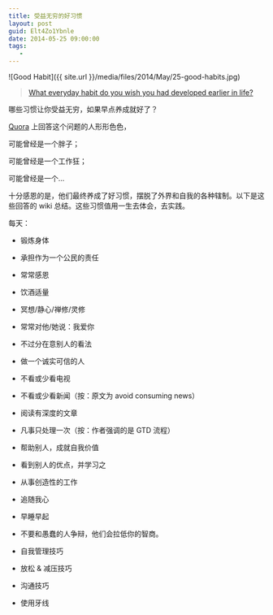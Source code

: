 ```yaml
---
title: 受益无穷的好习惯
layout: post
guid: Elt4Zo1Ybnle
date: 2014-05-25 09:00:00
tags:
   - 
---
```


![Good Habit]({{ site.url }}/media/files/2014/May/25-good-habits.jpg)

> [What everyday habit do you wish you had developed earlier in life?](http://www.quora.com/What-everyday-habit-do-you-wish-you-had-developed-earlier-in-life)


哪些习惯让你受益无穷，如果早点养成就好了？

[Quora](http://www.quora.com) 上回答这个问题的人形形色色，

可能曾经是一个胖子；

可能曾经是一个工作狂；

可能曾经是一个...

十分感恩的是，他们最终养成了好习惯，摆脱了外界和自我的各种辖制。以下是这些回答的 wiki 总结。这些习惯值用一生去体会，去实践。


每天：

* 锻炼身体

* 承担作为一个公民的责任

* 常常感恩

* 饮酒适量

* 冥想/静心/禅修/灵修

* 常常对他/她说：我爱你

* 不过分在意别人的看法

* 做一个诚实可信的人

* 不看或少看电视

* 不看或少看新闻（按：原文为 avoid consuming news）

* 阅读有深度的文章

* 凡事只处理一次（按：作者强调的是 GTD 流程）

* 帮助别人，成就自我价值

* 看到别人的优点，并学习之

* 从事创造性的工作

* 追随我心

* 早睡早起

* 不要和愚蠢的人争辩，他们会拉低你的智商。

* 自我管理技巧

* 放松 & 减压技巧

* 沟通技巧

* 使用牙线

